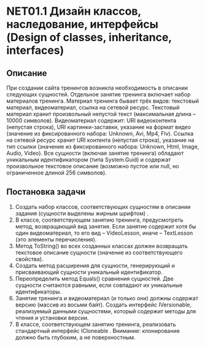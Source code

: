 # NET01.1 Дизайн классов, наследование, интерфейсы (Design of classes, inheritance, interfaces)
## Описание
При создании сайта тренингов возникла необходимость в описании следующих сущностей. Отдельное занятие тренинга включает набор материалов тренинга. Материал тренинга бывает трёх видов: текстовый материал, видеоматериал, ссылка на сетевой ресурс. Текстовый материал хранит произвольный непустой текст (максимальная длина – 10000 символов). Видеоматериал содержит: URI видеоконтента (непустая строка), URI картинки-заставки, указание на формат видео (значение из фиксированного набора: Unknown, Avi, Mp4, Flv). Ссылка на сетевой ресурс хранит URI контента (непустая строка), указание на тип ссылки (значение из фиксированного набора: Unknown, Html, Image, Audio, Video). Все сущности (включая занятие тренинга) обладают уникальным идентификатором (типа System.Guid) и содержат произвольное текстовое описание (возможно пустое или null, но ограниченное длиной 256 символов).
## Постановка задачи
1.	Создать набор классов, соответствующих сущностям в описании задания (сущности выделены жирным шрифтом) .
1.	В классе, соответствующем занятию тренинга, предусмотреть метод, возвращающий вид занятия. Если занятие содержит хотя бы один видеоматериал, то его вид – VideoLesson, иначе – TextLesson (это элементы перечисления).
1.	Метод ToString() во всех созданных классах должен возвращать текстовое описание сущности (значение из соответствующего свойства).
1.	Создать метод расширения для сущности, генерирующий и присваивающий сущности уникальный идентификатор.
1.	Переопределить метод Equals() сравнения сущностей. Две сущности считаются равными, если совпадают их уникальные идентификаторы.
1.	Занятие тренинга и видеоматериал (и только они) должны содержат версию (массив из восьми байт). Создать интерфейс IVersionable, реализуемый данными сущностями, который содержит методы для чтения и установки версии.
1.	В классе, соответствующем занятию тренинга, реализовать стандартный интерфейс ICloneable . Внимание: клонирование должно быть глубоким, а не поверхностным.


